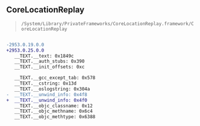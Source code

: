 ## CoreLocationReplay

> `/System/Library/PrivateFrameworks/CoreLocationReplay.framework/CoreLocationReplay`

```diff

-2953.0.19.0.0
+2953.0.25.0.0
   __TEXT.__text: 0x1849c
   __TEXT.__auth_stubs: 0x390
   __TEXT.__init_offsets: 0xc

   __TEXT.__gcc_except_tab: 0x578
   __TEXT.__cstring: 0x13d
   __TEXT.__oslogstring: 0x304a
-  __TEXT.__unwind_info: 0x4f8
+  __TEXT.__unwind_info: 0x4f0
   __TEXT.__objc_classname: 0x12
   __TEXT.__objc_methname: 0x6c4
   __TEXT.__objc_methtype: 0x6388

```
